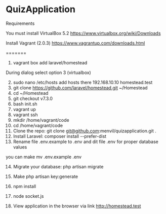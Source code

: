 # QuizApplication 

Requirements

You must install VirtualBox 5.2
https://www.virtualbox.org/wiki/Downloads

Install Vagrant (2.0.3)
https://www.vagrantup.com/downloads.html 

=======
1. vagrant box add laravel/homestead 

During dialog select option 3 (virtualbox) 

2. sudo nano /etc/hosts
 add hosts there 
    192.168.10.10   homestead.test
3. git clone https://github.com/laravel/homestead.git ~/Homestead
4. cd ~/Homestead
5. git checkout v7.3.0
6. bash init.sh
7. vagrant up
8. vagrant ssh
9. mkdir /home/vagrant/code
10. cd /home/vagrant/code
11. Clone the repo: git clone git@github.com:menvil/quizapplication.git .
12. Install Laravel: composer install --prefer-dist
13. Rename file .env.example to .env and dit file .env for proper database values 

you can make 
mv .env.example .env

14. Migrate your database: php artisan migrate
15. Make php artisan key:generate

16. npm install
17. node socket.js
18. View application in the browser via link http://homestead.test